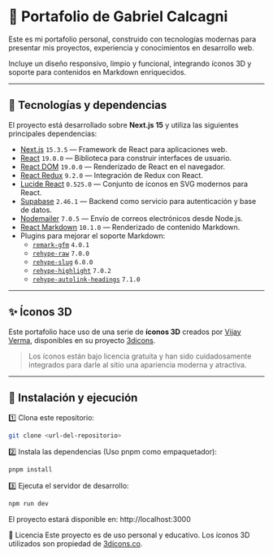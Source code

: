 # 📁 Portafolio de Gabriel Calcagni

Este es mi portafolio personal, construido con tecnologías modernas para presentar mis proyectos, experiencia y conocimientos en desarrollo web.

Incluye un diseño responsivo, limpio y funcional, integrando íconos 3D y soporte para contenidos en Markdown enriquecidos.

---

## 🚀 Tecnologías y dependencias

El proyecto está desarrollado sobre **Next.js 15** y utiliza las siguientes principales dependencias:

- [Next.js](https://nextjs.org/) `15.3.5` — Framework de React para aplicaciones web.
- [React](https://reactjs.org/) `19.0.0` — Biblioteca para construir interfaces de usuario.
- [React DOM](https://react.dev/) `19.0.0` — Renderizado de React en el navegador.
- [React Redux](https://react-redux.js.org/) `9.2.0` — Integración de Redux con React.
- [Lucide React](https://lucide.dev/) `0.525.0` — Conjunto de íconos en SVG modernos para React.
- [Supabase](https://supabase.com/) `2.46.1` — Backend como servicio para autenticación y base de datos.
- [Nodemailer](https://nodemailer.com/) `7.0.5` — Envío de correos electrónicos desde Node.js.
- [React Markdown](https://github.com/remarkjs/react-markdown) `10.1.0` — Renderizado de contenido Markdown.
- Plugins para mejorar el soporte Markdown:
  - [`remark-gfm`](https://github.com/remarkjs/remark-gfm) `4.0.1`
  - [`rehype-raw`](https://github.com/rehypejs/rehype-raw) `7.0.0`
  - [`rehype-slug`](https://github.com/rehypejs/rehype-slug) `6.0.0`
  - [`rehype-highlight`](https://github.com/rehypejs/rehype-highlight) `7.0.2`
  - [`rehype-autolink-headings`](https://github.com/rehypejs/rehype-autolink-headings) `7.1.0`

---

## ✨ Íconos 3D

Este portafolio hace uso de una serie de **íconos 3D** creados por [Vijay Verma](https://twitter.com/realvjy), disponibles en su proyecto [3dicons](https://3dicons.co/).

> Los íconos están bajo licencia gratuita y han sido cuidadosamente integrados para darle al sitio una apariencia moderna y atractiva.

---

## 📄 Instalación y ejecución

1️⃣ Clona este repositorio:
```bash
git clone <url-del-repositorio>
```

2️⃣ Instala las dependencias (Uso pnpm como empaquetador):

```bash
pnpm install
```

3️⃣ Ejecuta el servidor de desarrollo:

```bash
npm run dev
```

El proyecto estará disponible en:
http://localhost:3000


📝 Licencia
Este proyecto es de uso personal y educativo. Los íconos 3D utilizados son propiedad de [3dicons.co](https://3dicons.co).
